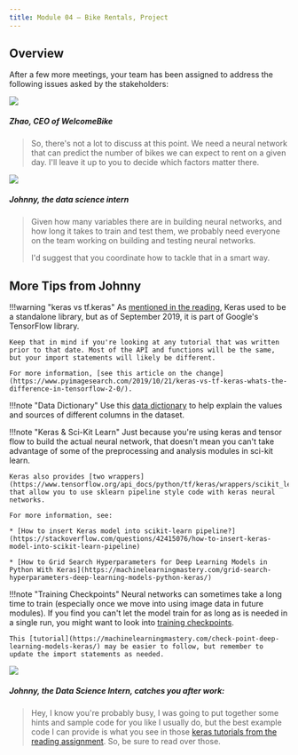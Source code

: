 ```yaml
---
title: Module 04 — Bike Rentals, Project
---
```


## Overview

After a few more meetings, your team has been assigned to address the following issues asked by the stakeholders:

<div class="dialogue">
	<img src="{{URLROOT}}/shared/img/zhao.jpg">
	<h5>Zhao, CEO of WelcomeBike</h5>
	<blockquote><p>So, there's not a lot to discuss at this point. We need a neural network that can predict the number of bikes we can expect to rent on a given day. I'll leave it up to you to decide which factors matter there.</p></blockquote>
</div>

<div class="dialogue">
	<img src="{{URLROOT}}/shared/img/johnny.jpg">
	<h5>Johnny, the data science intern</h5>
	<blockquote><p>Given how many variables there are in building neural networks, and how long it takes to train and test them, we probably need everyone on the team working on building and testing neural networks.</p><p>I'd suggest that you coordinate how to tackle that in a smart way.</blockquote>
</div>

## More Tips from Johnny

!!!warning "keras vs tf.keras"
	As [mentioned in the reading](./keras.html), Keras used to be a standalone library, but as of September 2019, it is part of Google's TensorFlow library.

	Keep that in mind if you're looking at any tutorial that was written prior to that date. Most of the API and functions will be the same, but your import statements will likely be different. 

	For more information, [see this article on the change](https://www.pyimagesearch.com/2019/10/21/keras-vs-tf-keras-whats-the-difference-in-tensorflow-2-0/).

!!!note "Data Dictionary"
	Use this [data dictionary](./bikes-dictionary.txt) to help explain the values and sources of different columns in the dataset.
	
!!!note "Keras & Sci-Kit Learn"
	Just because you're using keras and tensor flow to build the actual neural network, that doesn't mean you can't take advantage of some of the preprocessing and analysis modules in sci-kit learn. 

	Keras also provides [two wrappers](https://www.tensorflow.org/api_docs/python/tf/keras/wrappers/scikit_learn) that allow you to use sklearn pipeline style code with keras neural networks.

	For more information, see:
	
	* [How to insert Keras model into scikit-learn pipeline?](https://stackoverflow.com/questions/42415076/how-to-insert-keras-model-into-scikit-learn-pipeline)

	* [How to Grid Search Hyperparameters for Deep Learning Models in Python With Keras](https://machinelearningmastery.com/grid-search-hyperparameters-deep-learning-models-python-keras/)

!!!note "Training Checkpoints"
	Neural networks can sometimes take a long time to train (especially once we move into using image data in future modules). If you find you can't let the model train for as long as is needed in a single run, you might want to look into [training checkpoints](https://www.tensorflow.org/guide/checkpoint).

	This [tutorial](https://machinelearningmastery.com/check-point-deep-learning-models-keras/) may be easier to follow, but remember to update the import statements as needed.


<div class="dialogue">
	<img src="{{URLROOT}}/shared/img/johnny.jpg">
	<h5>Johnny, the Data Science Intern, catches you after work:</h5>
	<blockquote><p>Hey, I know you're probably busy, I was going to put together some hints and sample code for you like I usually do, but the best example code I can provide is what you see in those <a href="./keras.html">keras tutorials from the reading assignment</a>. So, be sure to read over those.</p></blockquote>
</div>


[^1]: [CEO photo by Sung Wang on Unsplash](https://unsplash.com/photos/g4DgCF90EM4)

[^2]: [Investment Banker photo by steffen Wienberg on Unsplash](https://unsplash.com/photos/ml-pxK0Ovmw)

[^3]: [Data Science Intern photo by Fábio Lucas on Unsplash](https://unsplash.com/photos/iczrMDNuvzkml-pxK0Ovmw)